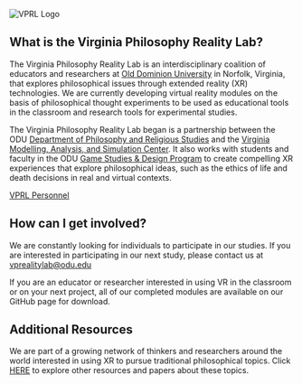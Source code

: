 ![VPRL Logo](https://github.com/vmasc-odu/Virginia-Philosophy-Reality-Lab/blob/main/Images/GitHubSocialMedia_1280_640-01.png?raw=true)

## What is the Virginia Philosophy Reality Lab?
The Virginia Philosophy Reality Lab is an interdisciplinary coalition of educators and researchers at [Old Dominion University](https://www.odu.edu/) in Norfolk, Virginia, that explores philosophical issues through extended reality (XR) technologies.  We are currently developing virtual reality modules on the basis of philosophical thought experiments to be used as educational tools in the classroom and research tools for experimental studies.   

The Virginia Philosophy Reality Lab began is a partnership between the ODU [Department of Philosophy and Religious Studies](https://www.odu.edu/philosophy) and the [Virginia Modelling, Analysis, and Simulation Center](https://www.odu.edu/vmasc).  It also works with students and faculty in the ODU [Game Studies & Design Program](https://www.odu.edu/academics/programs/undergraduate/game-studies-design) to create compelling XR experiences that explore philosophical ideas, such as the ethics of life and death decisions in real and virtual contexts.   

[VPRL Personnel](Personnel.md)

## How can I get involved?
We are constantly looking for individuals to participate in our studies.  If you are interested in participating in our next study, please contact us at [vprealitylab@odu.edu](mailto:vprealitylab@odu.edu)

If you are an educator or researcher interested in using VR in the classroom or on your next project, all of our completed modules are available on our GitHub page for download.
 

## Additional Resources
We are part of a growing network of thinkers and researchers around the world interested in using XR to pursue traditional philosophical topics.  Click [HERE](AdditionalResources.md) to explore other resources and papers about these topics.
